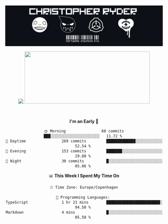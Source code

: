 
<!--
**Dikiv/Dikiv** is a ✨ _special_ ✨ repository because its `README.md` (this file) appears on your GitHub profile.

Here are some ideas to get you started:

- 🔭 I’m currently working on ...
- 🌱 I’m currently learning ...
- 👯 I’m looking to collaborate on ...
- 🤔 I’m looking for help with ...
- 💬 Ask me about ...
- 📫 How to reach me: ...
- 😄 Pronouns: ...
- ⚡ Fun fact: ...
-->
<p align="center">
  <img src="./assets/Banner1.png" alt="Banner"></a>
</p>
<p align="center">
<div style="text-align: center">
<img src="https://github-readme-stats.vercel.app/api?username=Dikiv&count_private=true&show_icons=true&theme=prussian" width="400">

<img src="https://readme-daily-quotes.vercel.app/api?theme=dark&author=Jaden+Smith&quote=How+Can+Mirrors+Be+Real+If+Our+Eyes+Aren&#x27;t+Real?" width="400" height ="167">

</p>
<br />


<!--START_SECTION:waka-->
**I'm an Early 🐤** 

```text
🌞 Morning                60 commits          ███░░░░░░░░░░░░░░░░░░░░░░   11.72 % 
🌆 Daytime                269 commits         █████████████░░░░░░░░░░░░   52.54 % 
🌃 Evening                153 commits         ███████░░░░░░░░░░░░░░░░░░   29.88 % 
🌙 Night                  30 commits          █░░░░░░░░░░░░░░░░░░░░░░░░   05.86 % 
```


📊 **This Week I Spent My Time On** 

```text
🕑︎ Time Zone: Europe/Copenhagen

💬 Programming Languages: 
TypeScript               1 hr 21 mins        ████████████████████████░   94.50 % 
Markdown                 4 mins              █░░░░░░░░░░░░░░░░░░░░░░░░   05.50 % 
```


<!--END_SECTION:waka-->

</div>